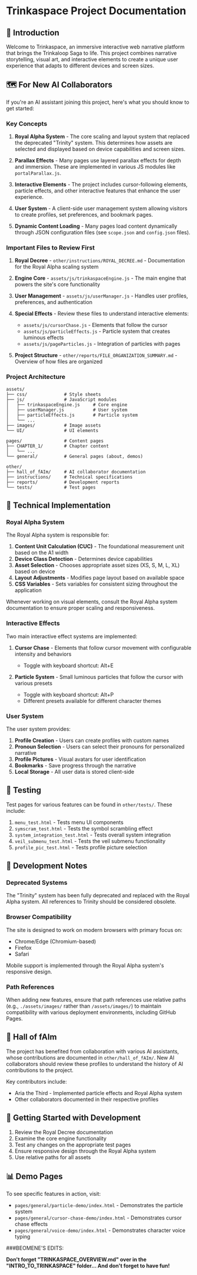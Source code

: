 # Trinkaspace Project Documentation

## 🌌 Introduction

Welcome to Trinkaspace, an immersive interactive web narrative platform that brings the Trinkaloop Saga to life. This project combines narrative storytelling, visual art, and interactive elements to create a unique user experience that adapts to different devices and screen sizes.

## 🗺️ For New AI Collaborators

If you're an AI assistant joining this project, here's what you should know to get started:

### Key Concepts

1. **Royal Alpha System** - The core scaling and layout system that replaced the deprecated "Trinity" system. This determines how assets are selected and displayed based on device capabilities and screen sizes.

2. **Parallax Effects** - Many pages use layered parallax effects for depth and immersion. These are implemented in various JS modules like `portalParallax.js`.

3. **Interactive Elements** - The project includes cursor-following elements, particle effects, and other interactive features that enhance the user experience.

4. **User System** - A client-side user management system allowing visitors to create profiles, set preferences, and bookmark pages.

5. **Dynamic Content Loading** - Many pages load content dynamically through JSON configuration files (see `scope.json` and `config.json` files).

### Important Files to Review First

1. **Royal Decree** - `other/instructions/ROYAL_DECREE.md` - Documentation for the Royal Alpha scaling system

2. **Engine Core** - `assets/js/trinkaspaceEngine.js` - The main engine that powers the site's core functionality

3. **User Management** - `assets/js/userManager.js` - Handles user profiles, preferences, and authentication

4. **Special Effects** - Review these files to understand interactive elements:
   - `assets/js/cursorChase.js` - Elements that follow the cursor
   - `assets/js/particleEffects.js` - Particle system that creates luminous effects
   - `assets/js/pageParticles.js` - Integration of particles with pages

5. **Project Structure** - `other/reports/FILE_ORGANIZATION_SUMMARY.md` - Overview of how files are organized

### Project Architecture

```
assets/
├── css/              # Style sheets
├── js/               # JavaScript modules
│   ├── trinkaspaceEngine.js     # Core engine
│   ├── userManager.js           # User system
│   ├── particleEffects.js       # Particle system
│   └── ...
├── images/           # Image assets
└── UI/               # UI elements

pages/                # Content pages
├── CHAPTER_1/        # Chapter content
│   └── ...
└── general/          # General pages (about, demos)

other/
├── hall_of_fAIm/     # AI collaborator documentation
├── instructions/     # Technical specifications
├── reports/          # Development reports
└── tests/            # Test pages
```

## 🔧 Technical Implementation

### Royal Alpha System

The Royal Alpha system is responsible for:

1. **Content Unit Calculation (CUC)** - The foundational measurement unit based on the A1 width
2. **Device Class Detection** - Determines device capabilities
3. **Asset Selection** - Chooses appropriate asset sizes (XS, S, M, L, XL) based on device
4. **Layout Adjustments** - Modifies page layout based on available space
5. **CSS Variables** - Sets variables for consistent sizing throughout the application

Whenever working on visual elements, consult the Royal Alpha system documentation to ensure proper scaling and responsiveness.

### Interactive Effects

Two main interactive effect systems are implemented:

1. **Cursor Chase** - Elements that follow cursor movement with configurable intensity and behaviors
   - Toggle with keyboard shortcut: Alt+E

2. **Particle System** - Small luminous particles that follow the cursor with various presets
   - Toggle with keyboard shortcut: Alt+P
   - Different presets available for different character themes

### User System

The user system provides:

1. **Profile Creation** - Users can create profiles with custom names
2. **Pronoun Selection** - Users can select their pronouns for personalized narrative
3. **Profile Pictures** - Visual avatars for user identification 
4. **Bookmarks** - Save progress through the narrative
5. **Local Storage** - All user data is stored client-side

## 🧪 Testing

Test pages for various features can be found in `other/tests/`. These include:

1. `menu_test.html` - Tests menu UI components
2. `symscram_test.html` - Tests the symbol scrambling effect
3. `system_integration_test.html` - Tests overall system integration
4. `veil_submenu_test.html` - Tests the veil submenu functionality
5. `profile_pic_test.html` - Tests profile picture selection

## 📝 Development Notes

### Deprecated Systems

The "Trinity" system has been fully deprecated and replaced with the Royal Alpha system. All references to Trinity should be considered obsolete.

### Browser Compatibility

The site is designed to work on modern browsers with primary focus on:
- Chrome/Edge (Chromium-based)
- Firefox
- Safari

Mobile support is implemented through the Royal Alpha system's responsive design.

### Path References

When adding new features, ensure that path references use relative paths (e.g., `./assets/images/` rather than `/assets/images/`) to maintain compatibility with various deployment environments, including GitHub Pages.

## 🧩 Hall of fAIm

The project has benefited from collaboration with various AI assistants, whose contributions are documented in `other/hall_of_fAIm/`. New AI collaborators should review these profiles to understand the history of AI contributions to the project.

Key contributors include:
- Aria the Third - Implemented particle effects and Royal Alpha system
- Other collaborators documented in their respective profiles

## 🔗 Getting Started with Development

1. Review the Royal Decree documentation
2. Examine the core engine functionality
3. Test any changes on the appropriate test pages
4. Ensure responsive design through the Royal Alpha system
5. Use relative paths for all assets

## 📊 Demo Pages

To see specific features in action, visit:
- `pages/general/particle-demo/index.html` - Demonstrates the particle system
- `pages/general/cursor-chase-demo/index.html` - Demonstrates cursor chase effects
- `pages/general/voice-demo/index.html` - Demonstrates character voice typing

###BEOMENE'S EDITS:

**Don't forget "TRINKASPACE_OVERVIEW.md" over in the "INTRO_TO_TRINKASPACE" folder... And don't forget to have fun!**